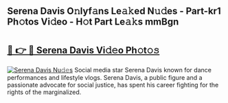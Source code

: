 ## Serena Davis O𝚗lyf𝚊ns Le𝚊𝚔ed N𝚞𝚍es - Part-kr1 Ph𝚘tos Vi𝚍eo - H𝚘t Part Le𝚊𝚔s mmBgn

# <h2><a href="http://hf1unai.feru.top/?c=Serena+Davis">🔗 👉 🔴 Serena Davis Vi𝚍𝚎o Ph𝚘t𝚘𝚜</a></h2>

[![Serena Davis Nu𝚍𝚎s](https://i.imgur.com/0TWrTi3.gif)](http://hf1unai.feru.top/?c=Serena+Davis)
Social media star Serena Davis known for dance performances and lifestyle vlogs. Serena Davis, a public figure and a passionate advocate for social justice, has spent his career fighting for the rights of the marginalized. 
